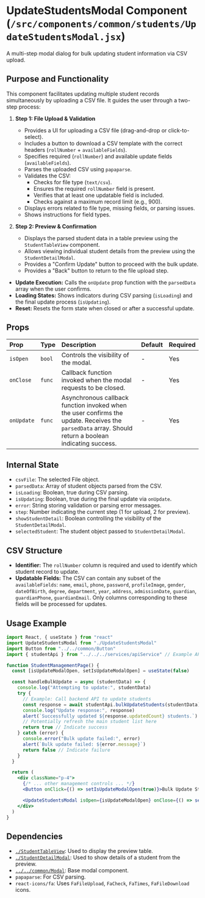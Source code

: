 # UpdateStudentsModal Component (`/src/components/common/students/UpdateStudentsModal.jsx`)

A multi-step modal dialog for bulk updating student information via CSV upload.

## Purpose and Functionality

This component facilitates updating multiple student records simultaneously by uploading a CSV file. It guides the user through a two-step process:

1.  **Step 1: File Upload & Validation**

    - Provides a UI for uploading a CSV file (drag-and-drop or click-to-select).
    - Includes a button to download a CSV template with the correct headers (`rollNumber` + `availableFields`).
    - Specifies required (`rollNumber`) and available update fields (`availableFields`).
    - Parses the uploaded CSV using `papaparse`.
    - Validates the CSV:
      - Checks for file type (`text/csv`).
      - Ensures the required `rollNumber` field is present.
      - Verifies that at least one updatable field is included.
      - Checks against a maximum record limit (e.g., 900).
    - Displays errors related to file type, missing fields, or parsing issues.
    - Shows instructions for field types.

2.  **Step 2: Preview & Confirmation**
    - Displays the parsed student data in a table preview using the `StudentTableView` component.
    - Allows viewing individual student details from the preview using the `StudentDetailModal`.
    - Provides a "Confirm Update" button to proceed with the bulk update.
    - Provides a "Back" button to return to the file upload step.

- **Update Execution:** Calls the `onUpdate` prop function with the `parsedData` array when the user confirms.
- **Loading States:** Shows indicators during CSV parsing (`isLoading`) and the final update process (`isUpdating`).
- **Reset:** Resets the form state when closed or after a successful update.

## Props

| Prop       | Type   | Description                                                                                                                                            | Default | Required |
| :--------- | :----- | :----------------------------------------------------------------------------------------------------------------------------------------------------- | :------ | :------- |
| `isOpen`   | `bool` | Controls the visibility of the modal.                                                                                                                  | -       | Yes      |
| `onClose`  | `func` | Callback function invoked when the modal requests to be closed.                                                                                        | -       | Yes      |
| `onUpdate` | `func` | Asynchronous callback function invoked when the user confirms the update. Receives the `parsedData` array. Should return a boolean indicating success. | -       | Yes      |

## Internal State

- `csvFile`: The selected File object.
- `parsedData`: Array of student objects parsed from the CSV.
- `isLoading`: Boolean, true during CSV parsing.
- `isUpdating`: Boolean, true during the final update via `onUpdate`.
- `error`: String storing validation or parsing error messages.
- `step`: Number indicating the current step (1 for upload, 2 for preview).
- `showStudentDetail`: Boolean controlling the visibility of the `StudentDetailModal`.
- `selectedStudent`: The student object passed to `StudentDetailModal`.

## CSV Structure

- **Identifier:** The `rollNumber` column is required and used to identify which student record to update.
- **Updatable Fields:** The CSV can contain any subset of the `availableFields`: `name`, `email`, `phone`, `password`, `profileImage`, `gender`, `dateOfBirth`, `degree`, `department`, `year`, `address`, `admissionDate`, `guardian`, `guardianPhone`, `guardianEmail`. Only columns corresponding to these fields will be processed for updates.

## Usage Example

```jsx
import React, { useState } from "react"
import UpdateStudentsModal from "./UpdateStudentsModal"
import Button from "../../common/Button"
import { studentApi } from "../../../services/apiService" // Example API service

function StudentManagementPage() {
  const [isUpdateModalOpen, setIsUpdateModalOpen] = useState(false)

  const handleBulkUpdate = async (studentData) => {
    console.log("Attempting to update:", studentData)
    try {
      // Example: Call backend API to update students
      const response = await studentApi.bulkUpdateStudents(studentData)
      console.log("Update response:", response)
      alert(`Successfully updated ${response.updatedCount} students.`)
      // Potentially refresh the main student list here
      return true // Indicate success
    } catch (error) {
      console.error("Bulk update failed:", error)
      alert(`Bulk update failed: ${error.message}`)
      return false // Indicate failure
    }
  }

  return (
    <div className="p-4">
      {/* ... other management controls ... */}
      <Button onClick={() => setIsUpdateModalOpen(true)}>Bulk Update Students</Button>

      <UpdateStudentsModal isOpen={isUpdateModalOpen} onClose={() => setIsUpdateModalOpen(false)} onUpdate={handleBulkUpdate} />
    </div>
  )
}
```

## Dependencies

- [`./StudentTableView`](./StudentTableView.md): Used to display the preview table.
- [`./StudentDetailModal`](./StudentDetailModal.md): Used to show details of a student from the preview.
- [`../../common/Modal`](../Modal.md): Base modal component.
- `papaparse`: For CSV parsing.
- `react-icons/fa`: Uses `FaFileUpload`, `FaCheck`, `FaTimes`, `FaFileDownload` icons.
